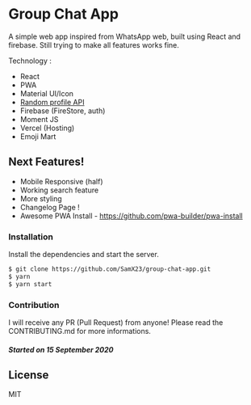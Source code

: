 # Group Chat App

A simple web app inspired from WhatsApp web, built using React and firebase.
Still trying to make all features works fine.

Technology :
- React
- PWA
- Material UI/Icon
- [Random profile API](https://avatars.dicebear.com/)
- Firebase (FireStore, auth)
- Moment JS
- Vercel (Hosting)
- Emoji Mart

## Next Features!
- Mobile Responsive (half)
- Working search feature
- More styling
- Changelog Page !
- Awesome PWA Install - https://github.com/pwa-builder/pwa-install
<!-- https://material-ui.com/guides/composition/#link -->

### Installation

Install the dependencies and start the server.

```sh
$ git clone https://github.com/SamX23/group-chat-app.git
$ yarn
$ yarn start
```

### Contribution

I will receive any PR (Pull Request) from anyone! Please read the CONTRIBUTING.md for more informations.

##### Started on 15 September 2020

## License

MIT
